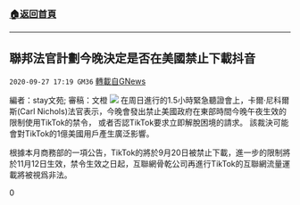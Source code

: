 ###  [:house:返回首頁](https://github.com/ourhimalayas/txt)
---

## 聯邦法官計劃今晚決定是否在美國禁止下載抖音
`2020-09-27 17:19 GM36` [轉載自GNews](https://gnews.org/zh-hant/387125/)

編者：stay文苑; 審稿：文橙
![]()![](https://s3.amazonaws.com/gnews-media-offload/wp-content/uploads/2020/09/27171850/927_6.jpeg)
在周日進行的1.5小時緊急聽證會上，卡爾·尼科爾斯(Carl Nichols)法官表示，今晚會發出禁止美國政府在東部時間今晚午夜生效的限制使用TikTok的禁令， 或者否認TikTok要求立即解脫困境的請求。
該裁決可能會對TikTok的1億美國用戶產生廣泛影響。

根據本月商務部的一項公告，TikTok的將於9月20日被禁止下載，進一步的限制將於11月12日生效，禁令生效之日起，互聯網骨乾公司再進行TikTok的互聯網流量運載將被視爲非法。

0
